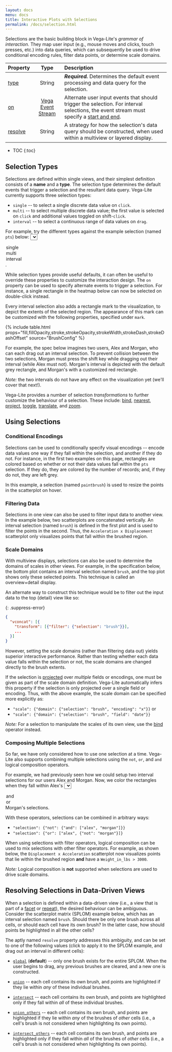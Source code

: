 ```yaml
---
layout: docs
menu: docs
title: Interactive Plots with Selections
permalink: /docs/selection.html
---
```


Selections are the basic building block in Vega-Lite's _grammar of interaction._ They map user input (e.g., mouse moves and clicks, touch presses, etc.) into data queries, which can subsequently be used to drive conditional encoding rules, filter data points, or determine scale domains.

| Property                 | Type                | Description    |
| :----------------------- | :-----------------: | :------------- |
| [type](#selection-types) | String | _**Required.**_ Determines the default event processing and data query for the selection. |
| [on](#selection-on)      | [Vega Event Stream](https://vega.github.io/vega/docs/event-streams/) | Alternate user input events that should trigger the selection. For interval selections, the event stream must specify a [start and end](https://vega.github.io/vega/docs/event-streams/#between-filters). |
| [resolve](#resolving-selections-in-data-driven-views) | String | A strategy for how the selection's data query should be constructed, when used within a multiview or layered display. |

* TOC
{:toc}


## Selection Types

Selections are defined within single views, and their simplest definition consists of a **name** and a **type**. The selection type determines the default events that trigger a selection and the resultant data query. Vega-Lite currently supports three selection types:

  * `single` -- to select a single discrete data value on `click`.
  * `multi` -- to select multiple discrete data value; the first value is selected on `click` and additional values toggled on shift-`click`.
  * `interval` -- to select a continuous range of data values on `drag`.

For example, try the different types against the example selection (named `pts`) below: <select onchange="changeSpec('selection_type', 'selection_type_' + this.value)">
  <option>single</option>
  <option>multi</option>
  <option>interval</option>
</select>.

<div id="selection_type" class="vl-example" data-name="selection_type_single"></div>

<a id="selection-on"></a>
While selection types provide useful defaults, it can often be useful to override these properties to customize the interaction design. The `on` property can be used to specify alternate events to trigger a selection. For instance, a single rectangle in the heatmap below can now be selected on double-click instead.

<div class="vl-example" data-name="selection_type_single_dblclick"></div>

Every interval selection also adds a rectangle mark to the visualization, to depict the extents of the selected region. The appearance of this mark can be customized with the following properties, specified under `mark`.

{% include table.html props="fill,fillOpacity,stroke,strokeOpacity,strokeWidth,strokeDash,strokeDashOffset" source="BrushConfig" %}

For example, the spec below imagines two users, Alex and Morgan, who can each drag out an interval selection. To prevent collision between the two selections, Morgan must press the shift key while dragging out their interval (while Alex must not). Morgan's interval is depicted with the default grey rectangle, and Morgan's with a customized red rectangle.

_Note:_ the two intervals do not have any effect on the visualization yet (we'll cover that next!).

<div class="vl-example" data-name="interval_mark_style"></div>

Vega-Lite provides a number of selection _transformations_ to further customize the behaviour of a selection. These include: [bind](#), [nearest](#), [project](#), [toggle](#), [translate](#), and [zoom](#).

## Using Selections

### Conditional Encodings

Selections can be used to conditionally specify visual encodings -- encode data values one way if they fall within the selection, and another if they do not. For instance, in the first two examples on this page, rectangles are colored based on whether or not their data values fall within the `pts` selection. If they do, they are colored by the number of records; and, if they do not, they are left grey.

In this example, a selection (named `paintbrush`) is used to resize the points in the scatterplot on hover.

<div class="vl-example" data-name="paintbrush_simple"></div>

### Filtering Data

Selections in one view can also be used to filter input data to another view. In the example below, two scatterplots are concatenated vertically. An interval selection (named `brush`) is defined in the first plot and is used to filter the points in the second. Thus, the `Acceleration x Displacement` scatterplot only visualizes points that fall within the brushed region.

<div class="vl-example" data-name="selection_filter"></div>

### Scale Domains

With multiview displays, selections can also be used to determine the domains of scales in other views. For example, in the specification below, the bottom plot contains an interval selection named `brush`, and the top plot shows only these selected points. This technique is called an overview+detail display.

<div class="vl-example" data-name="overview_detail"></div>

An alternate way to construct this technique would be to filter out the input data to the top (detail) view like so:

{: .suppress-error}
```json
{
  "vconcat": [{
    "transform": [{"filter": {"selection": "brush"}}],
    ...
  }]
}
```

However, setting the scale domains (rather than filtering data out) yields superior interactive performance. Rather than testing whether each data value falls within the selection or not, the scale domains are changed directly to the brush extents.

If the selection is [projected](#) over _multiple_ fields or encodings, one must be given as part of the scale domain definition. Vega-Lite automatically infers this property if the selection is only projected over a single field or encoding. Thus, with the above example, the scale domain can be specified more explicitly as:

  * `"scale": {"domain": {"selection": "brush", "encoding": "x"}}` or
  * `"scale": {"domain": {"selection": "brush", "field": "date"}}`

_Note:_ For a selection to manipulate the scales of its own view, use the [bind](#) operator instead.

### Composing Multiple Selections

So far, we have only considered how to use one selection at a time. Vega-Lite also supports combining multiple selections using the `not`, `or`, and `and` logical composition operators.

For example, we had previously seen how we could setup two interval selections for our users Alex and Morgan. Now, we color the rectangles when they fall within Alex's <select onchange="changeSpec('selection_composition', 'selection_composition_' + this.value)">
  <option>and</option>
  <option>or</option>
</select> Morgan's selections.

<div id="selection_composition" class="vl-example" data-name="selection_composition_and"></div>

With these operators, selections can be combined in arbitrary ways:

  * `"selection": {"not": {"and": ["alex", "morgan"]}}`
  * `"selection": {"or": ["alex", {"not": "morgan"}]}`

When using selections with filter operators, logical composition can be used to mix selections with other filter operators. For example, as shown below, the `Displacement x Acceleration` scatterplot now visualizes points that lie within the brushed region **and** have a `Weight_in_lbs > 3000`.

<div class="vl-example" data-name="selection_filter_composition"></div>

_Note:_ Logical composition is **not** supported when selections are used to drive scale domains.

## Resolving Selections in Data-Driven Views

When a selection is defined within a data-driven view (i.e., a view that is part of a [facet](facet.html) or [repeat](repeat.html)), the desired behaviour can be ambiguous. Consider the scatterplot matrix (SPLOM) example below, which has an interval selection named `brush`. Should there be only one brush across all cells, or should each cell have its own brush? In the latter case, how should points be highlighted in all the other cells?

The aptly named `resolve` property addresses this ambiguity, and can be set to one of the following values (click to apply it to the SPLOM example, and drag out an interval in different cells):

  * <a href="javascript:changeSpec('selection_resolution', 'selection_resolution_global')">`global`</a> (**default**) -- only one brush exists for the entire SPLOM. When the user begins to drag, any previous brushes are cleared, and a new one is constructed.

  * <a href="javascript:changeSpec('selection_resolution', 'selection_resolution_union')">`union`</a> -- each cell contains its own brush, and points are highlighted if they lie within _any_ of these individual brushes.

  * <a href="javascript:changeSpec('selection_resolution', 'selection_resolution_intersect')">`intersect`</a> -- each cell contains its own brush, and points are highlighted only if they fall within _all_ of these individual brushes.


  * <a href="javascript:changeSpec('selection_resolution', 'selection_resolution_union_others')">`union_others`</a> -- each cell contains its own brush, and points are highlighted if they lie within _any_ of the brushes of _other_ cells (i.e., a cell's brush is not considered when highlighting its own points).

  * <a href="javascript:changeSpec('selection_resolution', 'selection_resolution_intersect_others')">`intersect_others`</a> -- each cell contains its own brush, and points are highlighted only if they fall within _all_ of the brushes of _other_ cells (i.e., a cell's brush is not considered when highlighting its own points).

<div id="selection_resolution" class="vl-example" data-name="selection_resolution_global"></div>
